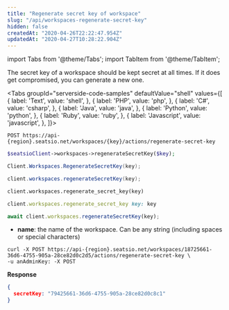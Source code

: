 ```yaml
---
title: "Regenerate secret key of workspace"
slug: "/api/workspaces-regenerate-secret-key"
hidden: false
createdAt: "2020-04-26T22:22:47.954Z"
updatedAt: "2020-04-27T10:28:22.904Z"
---
```


import Tabs from '@theme/Tabs';
import TabItem from '@theme/TabItem';

The secret key of a workspace should be kept secret at all times. If it does get compromised, you can generate a new one.



<Tabs 
  groupId="serverside-code-samples"
  defaultValue="shell"
  values={[
{ label: 'Text', value: 'shell', },
{ label: 'PHP', value: 'php', },
{ label: 'C#', value: 'csharp', },
{ label: 'Java', value: 'java', },
{ label: 'Python', value: 'python', },
{ label: 'Ruby', value: 'ruby', },
{ label: 'Javascript', value: 'javascript', },
]}>
<TabItem value='shell'>

```shell
POST https://api-{region}.seatsio.net/workspaces/{key}/actions/regenerate-secret-key
```

</TabItem>
<TabItem value='php'>

```php
$seatsioClient->workspaces->regenerateSecretKey($key);
```

</TabItem>
<TabItem value='csharp'>

```csharp
Client.Workspaces.RegenerateSecretKey(key);

```

</TabItem>
<TabItem value='java'>

```java
client.workspaces.regenerateSecretKey(key);
```

</TabItem>
<TabItem value='python'>

```python
client.workspaces.regenerate_secret_key(key)
```

</TabItem>
<TabItem value='ruby'>

```ruby
client.workspaces.regenerate_secret_key key: key
```

</TabItem>
<TabItem value='javascript'>

```javascript
await client.workspaces.regenerateSecretKey(key);

```

</TabItem>
</Tabs>



* **name**: the name of the workspace. Can be any string (including spaces or special characters)

```shell
curl -X POST https://api-{region}.seatsio.net/workspaces/18725661-36d6-4755-905a-28ce82d0c2d5/actions/regenerate-secret-key \
-u anAdminKey: -X POST
```

**Response**

```json
{
  secretKey: "79425661-36d6-4755-905a-28ce82d0c8c1"
}
```

